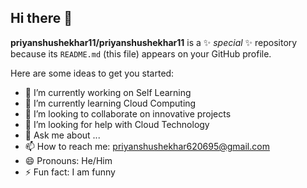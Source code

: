 ## Hi there 👋

**priyanshushekhar11/priyanshushekhar11** is a ✨ _special_ ✨ repository because its `README.md` (this file) appears on your GitHub profile.

Here are some ideas to get you started:

- 🔭 I’m currently working on Self Learning
- 🌱 I’m currently learning Cloud Computing
- 👯 I’m looking to collaborate on innovative projects
- 🤔 I’m looking for help with Cloud Technology
- 💬 Ask me about ...
- 📫 How to reach me: priyanshushekhar620695@gmail.com
- 😄 Pronouns: He/Him
- ⚡ Fun fact: I am funny
